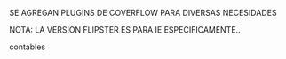 SE AGREGAN PLUGINS DE COVERFLOW PARA DIVERSAS NECESIDADES

NOTA: LA VERSION FLIPSTER ES PARA IE ESPECIFICAMENTE..

contables